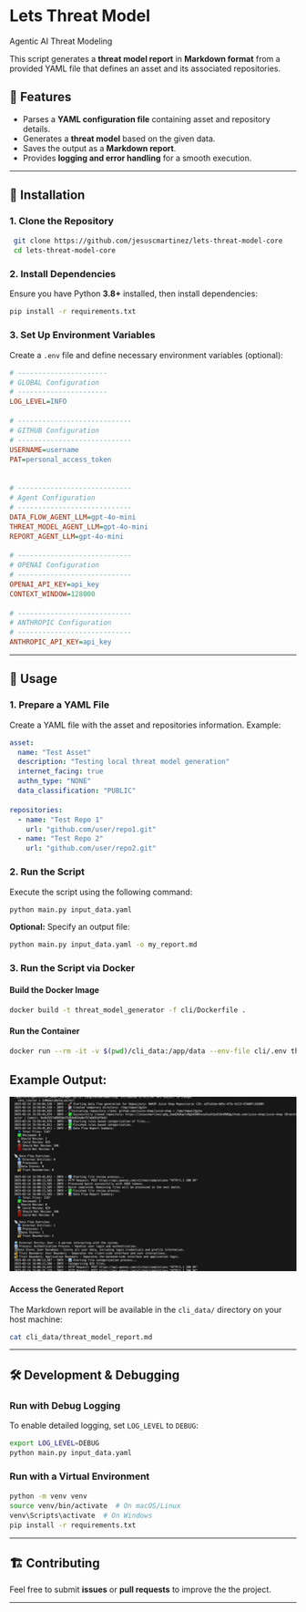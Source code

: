 # Lets Threat Model
Agentic AI Threat Modeling

This script generates a **threat model report** in **Markdown format** from a provided YAML file that defines an asset and its associated repositories.

## 📌 Features
- Parses a **YAML configuration file** containing asset and repository details.
- Generates a **threat model** based on the given data.
- Saves the output as a **Markdown report**.
- Provides **logging and error handling** for a smooth execution.

---

## 🚀 Installation
### **1. Clone the Repository**
```sh
 git clone https://github.com/jesuscmartinez/lets-threat-model-core
 cd lets-threat-model-core
```

### **2. Install Dependencies**
Ensure you have Python **3.8+** installed, then install dependencies:
```sh
pip install -r requirements.txt
```

### **3. Set Up Environment Variables**
Create a `.env` file and define necessary environment variables (optional):
```ini
# ----------------------
# GLOBAL Configuration
# ----------------------
LOG_LEVEL=INFO

# ----------------------------
# GITHUB Configuration
# ----------------------------
USERNAME=username
PAT=personal_access_token


# ----------------------------
# Agent Configuration
# ----------------------------
DATA_FLOW_AGENT_LLM=gpt-4o-mini
THREAT_MODEL_AGENT_LLM=gpt-4o-mini
REPORT_AGENT_LLM=gpt-4o-mini

# ----------------------------
# OPENAI Configuration
# ----------------------------
OPENAI_API_KEY=api_key
CONTEXT_WINDOW=128000

# ----------------------------
# ANTHROPIC Configuration
# ----------------------------
ANTHROPIC_API_KEY=api_key
```

---

## 📄 Usage
### **1. Prepare a YAML File**
Create a YAML file with the asset and repositories information. Example:
```yaml
asset:
  name: "Test Asset"
  description: "Testing local threat model generation"
  internet_facing: true
  authn_type: "NONE"
  data_classification: "PUBLIC"

repositories:
  - name: "Test Repo 1"
    url: "github.com/user/repo1.git"
  - name: "Test Repo 2"
    url: "github.com/user/repo2.git"
```

### **2. Run the Script**
Execute the script using the following command:
```sh
python main.py input_data.yaml
```

**Optional:** Specify an output file:
```sh
python main.py input_data.yaml -o my_report.md
```

### **3. Run the Script via Docker**
#### **Build the Docker Image**
```sh
docker build -t threat_model_generator -f cli/Dockerfile . 
```

#### **Run the Container**
```sh
docker run --rm -it -v $(pwd)/cli_data:/app/data --env-file cli/.env threat_model_generator python main.py data/input_data.yaml -o data/threat_model_report.md
```

## Example Output:
![Juiceshop initial steps...](images/runtime_1.png)


#### **Access the Generated Report**
The Markdown report will be available in the `cli_data/` directory on your host machine:
```sh
cat cli_data/threat_model_report.md
```

---

## 🛠 Development & Debugging
### **Run with Debug Logging**
To enable detailed logging, set `LOG_LEVEL` to `DEBUG`:
```sh
export LOG_LEVEL=DEBUG
python main.py input_data.yaml
```

### **Run with a Virtual Environment**
```sh
python -m venv venv
source venv/bin/activate  # On macOS/Linux
venv\Scripts\activate  # On Windows
pip install -r requirements.txt
```

---

## 🏗 Contributing
Feel free to submit **issues** or **pull requests** to improve the the project.

---

